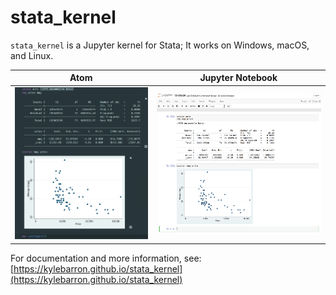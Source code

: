 # stata_kernel

`stata_kernel` is a Jupyter kernel for Stata; It works on Windows, macOS, and
Linux.

Atom             |  Jupyter Notebook
:-------------------------:|:-------------------------:
![Atom](docs/src/img/atom.png)    |  ![Jupyter Notebook](docs/src/img/jupyter_notebook.png)

For documentation and more information, see:
[https://kylebarron.github.io/stata_kernel](https://kylebarron.github.io/stata_kernel)
